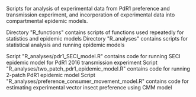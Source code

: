 Scripts for analysis of experimental data from PdR1 preference and transmission experiment, and incorporation of experimental data into compartmental epidemic models.

Directory "R_functions" contains scripts of functions used repeatedly for statistics and epidemic models
Directory "R_analyses" contains scripts for statistical analysis and running epidemic models

Script "R_analyses/pdr1_SECI_model.R" contains code for running SECI epidemic model for PdR1 2016 transmission experiment
Script "R_analyses/two_patch_pdr1_epidemic_model.R" contains code for running 2-patch PdR1 epidemic model
Script "R_analyses/preference_consumer_movement_model.R" contains code for estimating experimental vector insect preference using CMM model 
